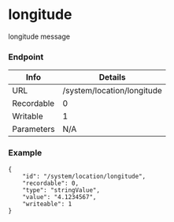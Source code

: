 # longitude

longitude message


### Endpoint

| Info  | Details |
| ------------- | ------------- |
| URL   | /system/location/longitude   |
| Recordable   | 0   |
| Writable   | 1   |
| Parameters  | N/A  |

### Example
```
{
    "id": "/system/location/longitude",
    "recordable": 0,
    "type": "stringValue",
    "value": "4.1234567",
    "writeable": 1
}
```
